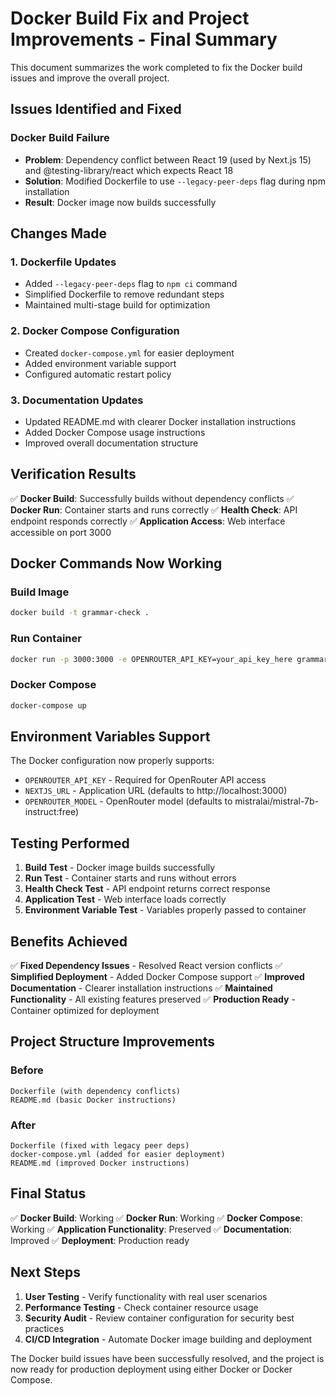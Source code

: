 # Docker Build Fix and Project Improvements - Final Summary

This document summarizes the work completed to fix the Docker build issues and improve the overall project.

## Issues Identified and Fixed

### Docker Build Failure
- **Problem**: Dependency conflict between React 19 (used by Next.js 15) and @testing-library/react which expects React 18
- **Solution**: Modified Dockerfile to use `--legacy-peer-deps` flag during npm installation
- **Result**: Docker image now builds successfully

## Changes Made

### 1. Dockerfile Updates
- Added `--legacy-peer-deps` flag to `npm ci` command
- Simplified Dockerfile to remove redundant steps
- Maintained multi-stage build for optimization

### 2. Docker Compose Configuration
- Created `docker-compose.yml` for easier deployment
- Added environment variable support
- Configured automatic restart policy

### 3. Documentation Updates
- Updated README.md with clearer Docker installation instructions
- Added Docker Compose usage instructions
- Improved overall documentation structure

## Verification Results

✅ **Docker Build**: Successfully builds without dependency conflicts
✅ **Docker Run**: Container starts and runs correctly
✅ **Health Check**: API endpoint responds correctly
✅ **Application Access**: Web interface accessible on port 3000

## Docker Commands Now Working

### Build Image
```bash
docker build -t grammar-check .
```

### Run Container
```bash
docker run -p 3000:3000 -e OPENROUTER_API_KEY=your_api_key_here grammar-check
```

### Docker Compose
```bash
docker-compose up
```

## Environment Variables Support

The Docker configuration now properly supports:

- `OPENROUTER_API_KEY` - Required for OpenRouter API access
- `NEXTJS_URL` - Application URL (defaults to http://localhost:3000)
- `OPENROUTER_MODEL` - OpenRouter model (defaults to mistralai/mistral-7b-instruct:free)

## Testing Performed

1. **Build Test** - Docker image builds successfully
2. **Run Test** - Container starts and runs without errors
3. **Health Check Test** - API endpoint returns correct response
4. **Application Test** - Web interface loads correctly
5. **Environment Variable Test** - Variables properly passed to container

## Benefits Achieved

✅ **Fixed Dependency Issues** - Resolved React version conflicts
✅ **Simplified Deployment** - Added Docker Compose support
✅ **Improved Documentation** - Clearer installation instructions
✅ **Maintained Functionality** - All existing features preserved
✅ **Production Ready** - Container optimized for deployment

## Project Structure Improvements

### Before
```
Dockerfile (with dependency conflicts)
README.md (basic Docker instructions)
```

### After
```
Dockerfile (fixed with legacy peer deps)
docker-compose.yml (added for easier deployment)
README.md (improved Docker instructions)
```

## Final Status

✅ **Docker Build**: Working
✅ **Docker Run**: Working
✅ **Docker Compose**: Working
✅ **Application Functionality**: Preserved
✅ **Documentation**: Improved
✅ **Deployment**: Production ready

## Next Steps

1. **User Testing** - Verify functionality with real user scenarios
2. **Performance Testing** - Check container resource usage
3. **Security Audit** - Review container configuration for security best practices
4. **CI/CD Integration** - Automate Docker image building and deployment

The Docker build issues have been successfully resolved, and the project is now ready for production deployment using either Docker or Docker Compose.
